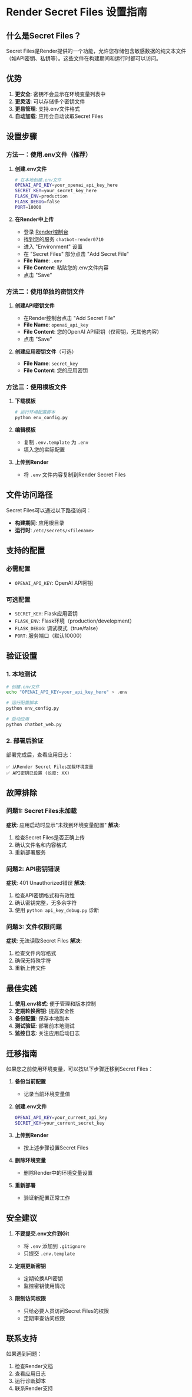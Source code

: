 # Render Secret Files 设置指南

## 什么是Secret Files？

Secret Files是Render提供的一个功能，允许您存储包含敏感数据的纯文本文件（如API密钥、私钥等）。这些文件在构建期间和运行时都可以访问。

## 优势

1. **更安全**: 密钥不会显示在环境变量列表中
2. **更灵活**: 可以存储多个密钥文件
3. **更易管理**: 支持.env文件格式
4. **自动加载**: 应用会自动读取Secret Files

## 设置步骤

### 方法一：使用.env文件（推荐）

1. **创建.env文件**
   ```bash
   # 在本地创建.env文件
   OPENAI_API_KEY=your_openai_api_key_here
   SECRET_KEY=your_secret_key_here
   FLASK_ENV=production
   FLASK_DEBUG=false
   PORT=10000
   ```

2. **在Render中上传**
   - 登录 [Render控制台](https://dashboard.render.com/)
   - 找到您的服务 `chatbot-render0710`
   - 进入 "Environment" 设置
   - 在 "Secret Files" 部分点击 "Add Secret File"
   - **File Name**: `.env`
   - **File Content**: 粘贴您的.env文件内容
   - 点击 "Save"

### 方法二：使用单独的密钥文件

1. **创建API密钥文件**
   - 在Render控制台点击 "Add Secret File"
   - **File Name**: `openai_api_key`
   - **File Content**: 您的OpenAI API密钥（仅密钥，无其他内容）
   - 点击 "Save"

2. **创建应用密钥文件**（可选）
   - **File Name**: `secret_key`
   - **File Content**: 您的应用密钥

### 方法三：使用模板文件

1. **下载模板**
   ```bash
   # 运行环境配置脚本
   python env_config.py
   ```

2. **编辑模板**
   - 复制 `.env.template` 为 `.env`
   - 填入您的实际配置

3. **上传到Render**
   - 将 `.env` 文件内容复制到Render Secret Files

## 文件访问路径

Secret Files可以通过以下路径访问：

- **构建期间**: 应用根目录
- **运行时**: `/etc/secrets/<filename>`

## 支持的配置

### 必需配置
- `OPENAI_API_KEY`: OpenAI API密钥

### 可选配置
- `SECRET_KEY`: Flask应用密钥
- `FLASK_ENV`: Flask环境（production/development）
- `FLASK_DEBUG`: 调试模式（true/false）
- `PORT`: 服务端口（默认10000）

## 验证设置

### 1. 本地测试
```bash
# 创建.env文件
echo "OPENAI_API_KEY=your_api_key_here" > .env

# 运行配置脚本
python env_config.py

# 启动应用
python chatbot_web.py
```

### 2. 部署后验证
部署完成后，查看应用日志：
```
✅ 从Render Secret Files加载环境变量
✅ API密钥已设置 (长度: XX)
```

## 故障排除

### 问题1: Secret Files未加载
**症状**: 应用启动时显示"未找到环境变量配置"
**解决**: 
1. 检查Secret Files是否正确上传
2. 确认文件名和内容格式
3. 重新部署服务

### 问题2: API密钥错误
**症状**: 401 Unauthorized错误
**解决**:
1. 检查API密钥格式和有效性
2. 确认密钥完整，无多余字符
3. 使用 `python api_key_debug.py` 诊断

### 问题3: 文件权限问题
**症状**: 无法读取Secret Files
**解决**:
1. 检查文件内容格式
2. 确保无特殊字符
3. 重新上传文件

## 最佳实践

1. **使用.env格式**: 便于管理和版本控制
2. **定期轮换密钥**: 提高安全性
3. **备份配置**: 保存本地副本
4. **测试验证**: 部署前本地测试
5. **监控日志**: 关注应用启动日志

## 迁移指南

如果您之前使用环境变量，可以按以下步骤迁移到Secret Files：

1. **备份当前配置**
   - 记录当前环境变量值

2. **创建.env文件**
   ```bash
   OPENAI_API_KEY=your_current_api_key
   SECRET_KEY=your_current_secret_key
   ```

3. **上传到Render**
   - 按上述步骤设置Secret Files

4. **删除环境变量**
   - 删除Render中的环境变量设置

5. **重新部署**
   - 验证新配置正常工作

## 安全建议

1. **不要提交.env文件到Git**
   - 将 `.env` 添加到 `.gitignore`
   - 只提交 `.env.template`

2. **定期更新密钥**
   - 定期轮换API密钥
   - 监控密钥使用情况

3. **限制访问权限**
   - 只给必要人员访问Secret Files的权限
   - 定期审查访问权限

## 联系支持

如果遇到问题：
1. 检查Render文档
2. 查看应用日志
3. 运行诊断脚本
4. 联系Render支持 